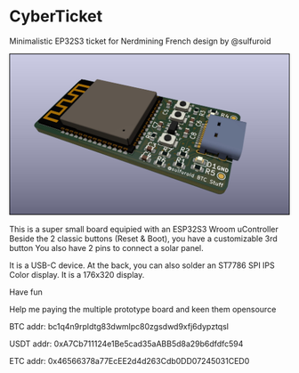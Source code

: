 # CyberTicket
Minimalistic EP32S3 ticket for Nerdmining
French design by @sulfuroid

![alt text](https://github.com/ccadic/CyberTicket/blob/main/cyberticket2.jpg)

This is a super small board equipied with an ESP32S3 Wroom uController 
Beside the 2 classic buttons (Reset & Boot), you have a customizable 3rd button
You also have 2 pins to connect a solar panel.

It is a USB-C device. 
At the back, you can also solder an ST7786 SPI IPS Color display. It is a 176x320 display.

Have fun

Help me paying the multiple prototype board and keen them opensource

BTC addr: bc1q4n9rpldtg83dwmlpc80zgsdwd9xfj6dypztqsl

USDT addr: 0xA7Cb711124e1Be5cad35aABB5d8a29b6dfdfc594

ETC addr: 0x46566378a77EcEE2d4d263Cdb0DD07245031CED0

